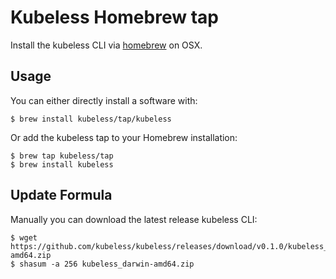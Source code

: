 # Kubeless Homebrew tap

Install the kubeless CLI via [homebrew](http://brew.sh) on OSX.

## Usage

You can either directly install a software with:

    $ brew install kubeless/tap/kubeless

Or add the kubeless tap to your Homebrew installation:

    $ brew tap kubeless/tap
    $ brew install kubeless

## Update Formula

Manually you can download the latest release kubeless CLI:

``` console
$ wget https://github.com/kubeless/kubeless/releases/download/v0.1.0/kubeless_darwin-amd64.zip
$ shasum -a 256 kubeless_darwin-amd64.zip
```
